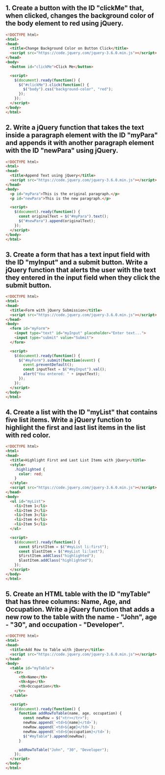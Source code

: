 ## 1. Create a button with the ID "clickMe" that, when clicked, changes the background color of the body element to red using jQuery.
```html
<!DOCTYPE html>
<html>
<head>
  <title>Change Background Color on Button Click</title>
  <script src="https://code.jquery.com/jquery-3.6.0.min.js"></script>
</head>
<body>
  <button id="clickMe">Click Me</button>

  <script>
    $(document).ready(function() {
      $("#clickMe").click(function() {
        $("body").css("background-color", "red");
      });
    });
  </script>
</body>
</html>
```
## 2. Write a jQuery function that takes the text inside a paragraph element with the ID "myPara" and appends it with another paragraph element with the ID "newPara" using jQuery.
```html
<!DOCTYPE html>
<html>
<head>
  <title>Append Text using jQuery</title>
  <script src="https://code.jquery.com/jquery-3.6.0.min.js"></script>
</head>
<body>
  <p id="myPara">This is the original paragraph.</p>
  <p id="newPara">This is the new paragraph.</p>

  <script>
    $(document).ready(function() {
      const originalText = $("#myPara").text();
      $("#newPara").append(originalText);
    });
  </script>
</body>
</html>
```
## 3. Create a form that has a text input field with the ID "myInput" and a submit button. Write a jQuery function that alerts the user with the text they entered in the input field when they click the submit button.
```html
<!DOCTYPE html>
<html>
<head>
  <title>Form with jQuery Submission</title>
  <script src="https://code.jquery.com/jquery-3.6.0.min.js"></script>
</head>
<body>
  <form id="myForm">
    <input type="text" id="myInput" placeholder="Enter text...">
    <input type="submit" value="Submit">
  </form>

  <script>
    $(document).ready(function() {
      $("#myForm").submit(function(event) {
        event.preventDefault();
        const inputText = $("#myInput").val();
        alert("You entered: " + inputText);
      });
    });
  </script>
</body>
</html>
```
## 4. Create a list with the ID "myList" that contains five list items. Write a jQuery function to highlight the first and last list items in the list with red color.
```html
<!DOCTYPE html>
<html>
<head>
  <title>Highlight First and Last List Items with jQuery</title>
  <style>
    .highlighted {
      color: red;
    }
  </style>
  <script src="https://code.jquery.com/jquery-3.6.0.min.js"></script>
</head>
<body>
  <ul id="myList">
    <li>Item 1</li>
    <li>Item 2</li>
    <li>Item 3</li>
    <li>Item 4</li>
    <li>Item 5</li>
  </ul>

  <script>
    $(document).ready(function() {
      const $firstItem = $("#myList li:first");
      const $lastItem = $("#myList li:last");
      $firstItem.addClass("highlighted");
      $lastItem.addClass("highlighted");
    });
  </script>
</body>
</html>
```
## 5. Create an HTML table with the ID "myTable" that has three columns: Name, Age, and Occupation. Write a jQuery function that adds a new row to the table with the name - "John", age - "30", and occupation - "Developer".
```html
<!DOCTYPE html>
<html>
<head>
  <title>Add Row to Table with jQuery</title>
  <script src="https://code.jquery.com/jquery-3.6.0.min.js"></script>
</head>
<body>
  <table id="myTable">
    <tr>
      <th>Name</th>
      <th>Age</th>
      <th>Occupation</th>
    </tr>
  </table>

  <script>
    $(document).ready(function() {
      function addRowToTable(name, age, occupation) {
        const newRow = $("<tr></tr>");
        newRow.append(`<td>${name}</td>`);
        newRow.append(`<td>${age}</td>`);
        newRow.append(`<td>${occupation}</td>`);
        $("#myTable").append(newRow);
      }

      addRowToTable("John", "30", "Developer");
    });
  </script>
</body>
</html>
```